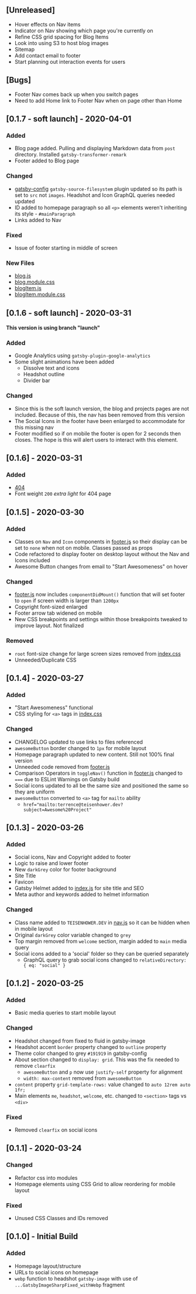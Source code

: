 ## [Unreleased]

- Hover effects on Nav items
- Indicator on Nav showing which page you're currently on
- Refine CSS grid spacing for Blog Items
- Look into using S3 to host blog images
- Sitemap
- Add contact email to footer
- Start planning out interaction events for users

## [Bugs]

- Footer Nav comes back up when you switch pages
- Need to add Home link to Footer Nav when on page other than Home

## [0.1.7 - soft launch] - 2020-04-01

### Added

- Blog page added. Pulling and displaying Markdown data from `post` directory. Installed `gatsby-transformer-remark`
- Footer added to Blog page

### Changed

- [gatsby-config](./gatsby-config.js) `gatsby-source-filesystem` plugin updated so its path is set to `src` not `images`. Headshot and Icon GraphQL queries needed updated
- ID added to homepage paragraph so all `<p>` elements weren't inheriting its style - `#mainParagraph`
- Links added to Nav

### Fixed

- Issue of footer starting in middle of screen

### New Files

- [blog.js](./src/pages/blog.js)
- [blog.module.css](./src/pages/blog.module.css)
- [blogItem.js](./src/components/blogItem.js)
- [blogItem.module.css](./src/components/blogItem.module.css)

## [0.1.6 - soft launch] - 2020-03-31

#### This version is using branch "launch"

### Added

- Google Analytics using `gatsby-plugin-google-analytics`
- Some slight animations have been added
  - Dissolve text and icons
  - Headshot outline
  - Divider bar

### Changed

- Since this is the soft launch version, the blog and projects pages are not included. Because of this, the nav has been removed from this version
- The Social Icons in the footer have been enlarged to accommodate for this missing nav
- Footer modified so if on mobile the footer is open for 2 seconds then closes. The hope is this will alert users to interact with this element.

## [0.1.6] - 2020-03-31

### Added

- [404](./src/pages/404.js)
- Font weight `200` _extra light_ for 404 page

## [0.1.5] - 2020-03-30

### Added

- Classes on `Nav` and `Icon` components in [footer.js](./src/components/footer.js) so their display can be set to `none` when not on mobile. Classes passed as props
- Code refactored to display footer on desktop layout without the Nav and Icons included
- Awesome Button changes from email to "Start Awesomeness" on hover

### Changed

- [footer.js](./src/components/footer.js) now includes `componentDidMount()` function that will set footer to `open` if screen width is larger than `1200px`
- Copyright font-sized enlarged
- Footer arrow tab widened on mobile
- New CSS breakpoints and settings within those breakpoints tweaked to improve layout. Not finalized

### Removed

- `root` font-size change for large screen sizes removed from [index.css](./src/pages/index.css)
- Unneeded/Duplicate CSS

## [0.1.4] - 2020-03-27

### Added

- "Start Awesomeness" functional
- CSS styling for `<a>` tags in [index.css](./src/pages/index.css)

### Changed

- CHANGELOG updated to use links to files referenced
- `awesomeButton` border changed to `1px` for mobile layout
- Homepage paragraph updated to new content. Still not 100% final version
- Unneeded code removed from [footer.js](./src/components/footer.js)
- Comparison Operators in `toggleNav()` function in [footer.js](./src/components/footer.js) changed to `===` due to ESLint Warnings on Gatsby build
- Social icons updated to all be the same size and positioned the same so they are uniform
- `awesomeButton` converted to `<a>` tag for `mailto` ability
  - `href="mailto:terrence@teisenhower.dev?subject=Awesome%20Project"`

## [0.1.3] - 2020-03-26

### Added

- Social icons, Nav and Copyright added to footer
- Logic to raise and lower footer
- New `darkGrey` color for footer background
- Site Title
- Favicon
- Gatsby Helmet added to [index.js](./src/pages/index.js) for site title and SEO
- Meta author and keywords added to helmet information

### Changed

- Class name added to `TEISENHOWER.DEV` in [nav.js](./src/components/nav.js) so it can be hidden when in mobile layout
- Original `darkGrey` color variable changed to `grey`
- Top margin removed from `welcome` section, margin added to `main` media query
- Social icons added to a 'social' folder so they can be queried separately
  - GraphQL query to grab social icons changed to `relativeDirectory: { eq: "social" }`

## [0.1.2] - 2020-03-25

### Added

- Basic media queries to start mobile layout

### Changed

- Headshot changed from fixed to fluid in gatsby-image
- Headshot accent `border` property changed to `outline` property
- Theme color changed to grey `#191919` in gatsby-config
- About section changed to `display: grid`. This was the fix needed to remove `clearfix`
  - `awesomeButton` and `p` now use `justify-self` property for alignment
  - `width: max-content` removed from `awesomeButton`
- `content` property `grid-template-rows:` value changed to `auto 12rem auto 1fr;`
- Main elements `me`, `headshot`, `welcome`, etc. changed to `<section>` tags vs `<div>`

### Fixed

- Removed `clearfix` on social icons

## [0.1.1] - 2020-03-24

### Changed

- Refactor css into modules
- Homepage elements using CSS Grid to allow reordering for mobile layout

### Fixed

- Unused CSS Classes and IDs removed

## [0.1.0] - Initial Build

### Added

- Homepage layout/structure
- URLs to social icons on homepage
- `webp` function to headshot `gatsby-image` with use of `...GatsbyImageSharpFixed_withWebp` fragment
